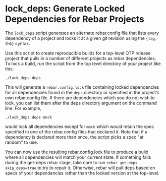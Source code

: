 # lock_deps: Generate Locked Dependencies for Rebar Projects #

The `lock_deps` script generates an alternate rebar.config file that
lists every dependency of a project and locks it at a given git
revision using the `{tag, SHA}` syntax.

Use this script to create reproducible builds for a top-level OTP
release project that pulls in a number of different projects as rebar
dependencies. To lock a build, run the script from the top level
directory of your project like this:

    ./lock_deps deps

This will generate a `rebar.config.lock` file containing locked
dependencies for all dependencies found in the `deps` directory or
specified in the project's own rebar.config file. If there are
dependencies which you do not wish to lock, you can list them after
the deps directory argument on the command line. For example,

    ./lock_deps deps meck

would lock all dependencies except for `meck` which would retain the
spec specified in one of the rebar.config files that declared it. Note
that if a dependency is declared more than once, the script picks a
spec "at random" to use.

You can now use the resulting rebar.config.lock file to produce a
build where all dependencies will match your current state. If
something fails during the get-deps rebar stage, take care to run
`rebar get-deps skip_deps=true` to try to repair it. Otherwise, rebar
will pull deps based on specs of your dependencies rather than the
locked version at the top-level.






